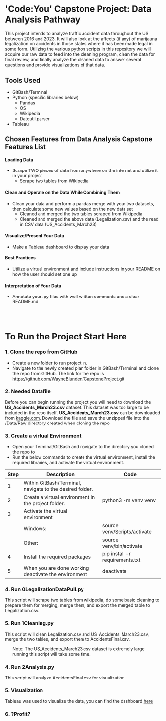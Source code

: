 # 'Code:You' Capstone Project: Data Analysis Pathway
This project intends to analyze traffic accident data throughout the US between 2016 and 2023. It will also look at the affects (if any) of marijauna legalization on accidents in those states where it has been made legal in some form. Utilizing the various python scripts in this repository we will acquire our raw data to feed into the cleaning program, clean the data for final review, and finally analyze the cleaned data to answer several questions and provide visualizations of that data.

## Tools Used

- GitBash/Terminal
- Python (specific libraries below)
    - Pandas
    - OS
    - Wikipedia
    - Dateutil.parser
- Tableau

## Chosen Features from Data Analysis Capstone Features List
#### Loading Data
- Scrape TWO pieces of data from anywhere on the internet and utilize it in your project
    - Scrape two tables from Wikipedia
#### Clean and Operate on the Data While Combining Them
- Clean your data and perform a pandas merge with your two datasets, then calculate some new values based on the new data set
    - Cleaned and merged the two tables scraped from Wikipedia 
    - Cleaned and merged the above data (Legalization.csv) and the read in CSV data (US_Accidents_March23)
#### Visualize/Present Your Data
- Make a Tableau dashboard to display your data
#### Best Practices
- Utilize a virtual environment and include instructions in your README on how the user should set one up
#### Interpretation of Your Data
- Annotate your .py files with well written comments and a clear README.md

<br>
<br>

# To Run the Project Start Here

### 1. Clone the repo from GitHub
- Create a new folder to run project in. 
- Navigate to the newly created plan folder in GitBash/Terminal and clone the repo from GitHub. The link for the repo is https://github.com/WayneBlunden/CapstoneProject.git

### 2. Needed Datafile
Before you can begin running the project you will need to download the **US_Accidents_March23.csv** dataset. This dataset was too large to be included in the repo itself. **US_Accidents_March23.csv** can be downloaded from [kaggle.com](https://www.kaggle.com/datasets/sobhanmoosavi/us-accidents). Download the file and save the unzipped file into the /Data/Raw directory created when cloning the repo

### 3. Create a virtual Environment
- Open your Terminal/GitBash and navigate to the directory you cloned the repo to
- Run the below commands to create the virtual environment, install the required libraries, and activate the virtual environment. 

| Step | Description | Code | 
| ---- | ----------- | ---- | 
| 1    | Within GitBash/Terminal, navigate to the desired folder.    |     |
|2     | Create a virtual environment in the project folder. | python3 -m venv venv |
|3     | Activate the virtual environment |  |
|  | Windows: | source venv/Scripts/activate |
|  | Other: | source venv/bin/activate |
| 4    | Install the required packages | pip install -r requirements.txt |
| 5    | When you are done working deactivate the environment | deactivate |

### 4. Run 0LegalizationDataPull.py
This script will scrape two tables from wikipedia, do some basic cleaning to prepare them for merging, merge them, and export the merged table to Legalization.csv. 

### 5. Run 1Cleaning.py
This script will clean Legalization.csv and US_Accidents_March23.csv, merge the two tables, and export them to AccidentsFinal.csv.

<ul>
Note: The US_Accidents_March23.csv dataset is extremely large running this script will take some time. 
</ul>

### 4. Run 2Analysis.py 
This script will analyze AccidentsFinal.csv for visualization.

### 5. Visualization
Tableau was used to visualize the data, you can find the dashboard [here](www.dashboardURL.com)

### 6. ?Profit?